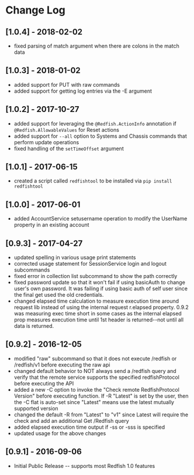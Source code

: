 # Change Log

## [1.0.4] - 2018-02-02
- fixed parsing of match argument when there are colons in the match data

## [1.0.3] - 2018-01-02
- added support for PUT with raw commands
- added support for getting log entries via the -E argument

## [1.0.2] - 2017-10-27
- added support for leveraging the `@Redfish.ActionInfo` annotation if `@Redfish.AllowableValues` for Reset actions
- added support for `--all` option to Systems and Chassis commands that perform update operations
- fixed handling of the `setTimeOffset` argument

## [1.0.1] - 2017-06-15
- created a script called `redfishtool` to be installed via `pip install redfishtool`

## [1.0.0] - 2017-06-01
- added AccountService setusername operation to modify the UserName property in an existing account

## [0.9.3] - 2017-04-27
- updated spelling in various usage print statements
- corrected usage statement for SessionService login and logout subcommands
- fixed error in collection list subcommand to show the path correctly
- fixed password update so that it won't fail if using basicAuth to change user's own password.  It was failing if using basic auth of self user since the final get used the old credentials.
- changed elapsed time calculation to measure execution time around request lib instead of using the internal request r.elapsed property.   0.9.2 was measuring exec time short in some cases as the internal elapsed prop measures execution time until 1st header is returned--not until all data is returned.

## [0.9.2] - 2016-12-05
- modified "raw" subcommand so that it does not execute /redfish or /redfish/v1 before executing the raw api
- changed default behavior to NOT always send a /redfish query and verify that the remote service supports the specified redfishProtocol before executing the API
- added a new -C option to invoke the "Check remote RedfishProtocol Version" before executing function.  If -R "Latest" is set by the user, then the -C flat is auto-set since "Latest" means use the latest mutually supported version
- changed the default -R <redfishVersion> from "Latest" to "v1" since Latest will require the check and add an additional Get /Redfish query
- added elapsed execution time output if -ss or -sss is specified
- updated usage for the above changes

## [0.9.1] - 2016-09-06
- Initial Public Release -- supports most Redfish 1.0 features
